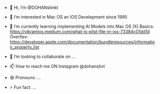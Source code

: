 - 👋 Hi, I’m @DOHANstinkt
  
- 👀 I’m interested in Mac OS an IOS Develepment since 1995
  
- 🌱 I’m currently learning implementing AI Models into Mac OS (X)
      Basics: https://vikramios.medium.com/what-is-plist-file-in-ios-73384c01dd1d
      Overfiev: https://developer.apple.com/documentation/bundleresources/information_property_list
  
- 💞️ I’m looking to collaborate on ...
  
- 📫 How to reach me ON Instagram @dohanstixt
  
- 😄 Pronouns: ...
  
- ⚡ Fun fact: ...

<!---
@DOHANstinkt / @DOHANstinxt is a ✨ special ✨ 

README.md` (this file) appears on your GitHub profile.
You can click the Preview link to take a look at your changes.
--->

